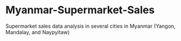 # Myanmar-Supermarket-Sales
Supermarket sales data analysis in several cities in Myanmar (Yangon, Mandalay, and Naypyitaw)
